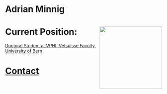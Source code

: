 # Adrian Minnig

# Current Position: <img align="right" width="200"  src="https://www.vphibern.ch/e_epi/masszahlen/vphi-logo-vertical.png">

[Doctoral Student at VPHI, Vetsuisse Faculty, University of Bern](http://www.vphi.ch/ueber_uns/team/minnig_adrian/index_ger.html) 


# [Contact](https://github.com/Adrian-Minnig/Adrian-Minnig.github.io/blob/main/Contact.md)
